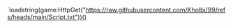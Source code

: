 `loadstring(game:HttpGet("https://raw.githubusercontent.com/Kholbi/99/refs/heads/main/Script.txt"))()
